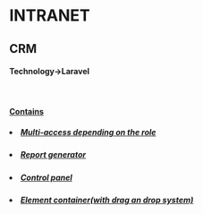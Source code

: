<h1>INTRANET</H1>
<h2>CRM</h2> 
<h4>Technology->Laravel</h4>
<br>
<h4><u>Contains</ul></h4>
<h5><li>Multi-access depending on the role</li></h5>
<h5><li>Report generator</li></h5>
<h5><li>Control panel</li></h5>    
<h5><li>Element container(with drag an drop system)</li></h5>   
